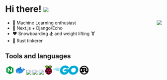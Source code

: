 # Hi there! <img width="30" src="https://media.giphy.com/media/hvRJCLFzcasrR4ia7z/giphy.gif">

<img align="right" src="https://github-readme-stats.vercel.app/api?username=ManiacMaxo&count_private=true&show_icons=true&hide_title=true&hide=stars" />

-   👀 Machine Learning enthusiast
-   🔨 Next.js + Django/Echo
-   ❤️ Snowboarding 🏂 and weight lifting 🏋️
-   🦀 Rust tinkerer

## Tools and languages

<p>
<a href="https://www.nginx.com/" target="_blank" title="Nginx"><img height="30" src="https://github.com/walkxcode/dashboard-icons/raw/main/svg/nginx.svg" /></a>
<a href="https://www.docker.com/" target="_blank" title="Docker"><img height="30" src="https://github.com/walkxcode/dashboard-icons/raw/main/svg/docker-moby.svg" /></a>
<a href="https://reactjs.org/" target="_blank" title="React"><img height="30" src="https://upload.wikimedia.org/wikipedia/commons/a/a7/React-icon.svg" /></a>
<a href="https://www.djangoproject.com/" target="_blank" title="Django"><img height="30" src="https://static.djangoproject.com/img/logos/django-logo-negative.svg" /></a>
<a href="https://graphql.org/" target="_blank" title="GraphQL"><img height="30" src="https://upload.wikimedia.org/wikipedia/commons/1/17/GraphQL_Logo.svg" /></a>
<a href="https://www.raspberrypi.org/" target="_blank" title="Raspberry Pi"><img height="30" src="https://github.com/walkxcode/dashboard-icons/raw/main/svg/raspberrypi.svg" /></a>
<a href="https://go.dev/" target="_blank" title="Golang"><img height="30" src="https://github.com/walkxcode/dashboard-icons/raw/main/svg/go.svg" /></a>
<a href="https://www.rust-lang.org/" target="_blank" title="Rust"><img height="30" src="https://github.com/walkxcode/dashboard-icons/raw/main/svg/rust.svg" /></a>
</p>
